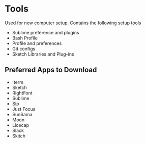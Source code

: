 # Tools

Used for new computer setup. Contains the following setup tools
* Sublime preference and plugins
* Bash Profile
* Profile and preferences
* Git configs
* Sketch Libraries and Plug-ins

## Preferred Apps to Download
* Iterm
* Sketch
* RightFont
* Sublime
* Sip
* Just Focus
* SunSama
* Moon
* Licecap
* Slack
* Skitch
